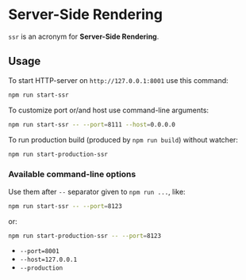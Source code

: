 # Server-Side Rendering

`ssr` is an acronym for __Server-Side Rendering__.

## Usage

To start HTTP-server on `http://127.0.0.1:8001` use this command:

```bash
npm run start-ssr
```

To customize port or/and host use command-line arguments:

```bash
npm run start-ssr -- --port=8111 --host=0.0.0.0
```

To run production build (produced by `npm run build`) without watcher:

```bash
npm run start-production-ssr
```

### Available command-line options

Use them after `--` separator given to `npm run ...`, like:

```bash
npm run start-ssr -- --port=8123
```
or:
```bash
npm run start-production-ssr -- --port=8123
```

- `--port=8001`
- `--host=127.0.0.1`
- `--production`
